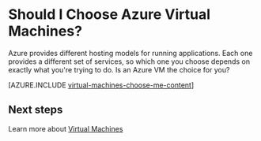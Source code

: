 <properties 
	pageTitle="Are virtual machines on Azure the compute option I want?" 
	description="Learn about Azure compute hosting options and how they work: App Service, Cloud Services, and Virtual Machines" 
	headerExpose="" 
	footerExpose="" 
	services="virtual-machines"
	authors="KBDAzure" 
	documentationCenter=""
	manager="timlt"
	tags=azure-resource-manager, azure-service-management/>

<tags 
	ms.service="multiple" 
	ms.workload="multiple" 
	ms.tgt_pltfrm="na" 
	ms.devlang="na" 
	ms.topic="article" 
	ms.date="06/19/2015" 
	ms.author="kathydav"/>

# Should I Choose Azure Virtual Machines?

Azure provides different hosting models for running applications. Each one provides a different set of services, so which one you choose depends on exactly what you're trying to do. Is an Azure VM the choice for you?

[AZURE.INCLUDE [virtual-machines-choose-me-content](../../includes/virtual-machines-choose-me-content.md)]

## Next steps
Learn more about [Virtual Machines](https://msdn.microsoft.com/library/azure/jj156143.aspx)

[App Service]: app-service-choose-me.md
[Virtual Machines]: #tellmevm
[Cloud Services]: cloud-services-choose-me.md
